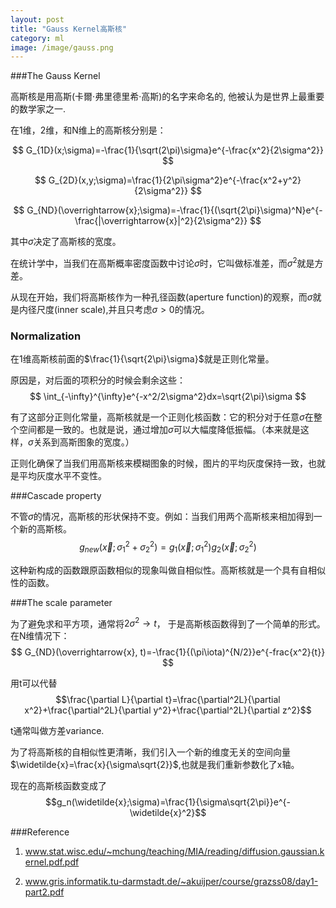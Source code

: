 ```yaml
---
layout: post
title: "Gauss Kernel高斯核"
category: ml
image: /image/gauss.png
---
```


###The Gauss Kernel

高斯核是用高斯(卡爾·弗里德里希·高斯)的名字来命名的, 他被认为是世界上最重要的数学家之一.

在1维，2维，和N维上的高斯核分别是：

$$
G_{1D}(x;\sigma)=-\frac{1}{\sqrt(2\pi)\sigma}e^{-\frac{x^2}{2\sigma^2}}
$$

$$
G_{2D}(x,y;\sigma)=\frac{1}{2\pi\sigma^2}e^{-\frac{x^2+y^2}{2\sigma^2}}
$$

$$
G_{ND}(\overrightarrow{x};\sigma)=-\frac{1}{(\sqrt{2\pi}\sigma)^N}e^{-\frac{|\overrightarrow{x}|^2}{2\sigma^2}}
$$

其中$\sigma$决定了高斯核的宽度。

在统计学中，当我们在高斯概率密度函数中讨论$\sigma$时，它叫做标准差，而$\sigma^2$就是方差。

从现在开始，我们将高斯核作为一种孔径函数(aperture function)的观察，而$\sigma$就是内径尺度(inner scale),并且只考虑$\sigma > 0$的情况。

### Normalization

在1维高斯核前面的$\frac{1}{\sqrt{2\pi}\sigma}$就是正则化常量。

原因是，对后面的项积分的时候会剩余这些：
$$
\int_{-\infty}^{\infty}e^{-x^2/2\sigma^2}dx=\sqrt{2\pi}\sigma
$$

有了这部分正则化常量，高斯核就是一个正则化核函数：它的积分对于任意$\sigma$在整个空间都是一致的。也就是说，通过增加$\sigma$可以大幅度降低振幅。（本来就是这样，$\sigma$关系到高斯图象的宽度。）

正则化确保了当我们用高斯核来模糊图象的时候，图片的平均灰度保持一致，也就是平均灰度水平不变性。

###Cascade property

不管$\sigma$的情况，高斯核的形状保持不变。例如：当我们用两个高斯核来相加得到一个新的高斯核。
$$g_{new}(\overrightarrow{x};\sigma_1^2+\sigma_2^2) = g_1(\overrightarrow{x};\sigma_1^2)g_2(\overrightarrow{x};\sigma_2^2)$$

这种新构成的函数跟原函数相似的现象叫做自相似性。高斯核就是一个具有自相似性的函数。

###The scale parameter

为了避免求和平方项，通常将$2\sigma^2\to t$， 于是高斯核函数得到了一个简单的形式。在N维情况下：
$$
G_{ND}(\overrightarrow{x}, t)=-\frac{1}{(\pi\iota)^{N/2}}e^{-frac{x^2}{t}}
$$

用t可以代替$$\frac{\partial L}{\partial t}=\frac{\partial^2L}{\partial x^2}+\frac{\partial^2L}{\partial y^2}+\frac{\partial^2L}{\partial z^2}$$

t通常叫做方差variance.

为了将高斯核的自相似性更清晰，我们引入一个新的维度无关的空间向量$\widetilde{x}=\frac{x}{\sigma\sqrt{2}}$,也就是我们重新参数化了x轴。

现在的高斯核函数变成了$$g_n(\widetilde{x};\sigma)=\frac{1}{\sigma\sqrt{2\pi}}e^{-\widetilde{x}^2}$$



###Reference

1. www.stat.wisc.edu/~mchung/teaching/MIA/reading/diffusion.gaussian.kernel.pdf.pdf

2. www.gris.informatik.tu-darmstadt.de/~akuijper/course/grazss08/day1-part2.pdf
